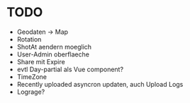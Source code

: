 # TODO

* Geodaten -> Map
* Rotation
* ShotAt aendern moeglich
* User-Admin oberflaeche
* Share mit Expire
* evtl Day-partial als Vue component?
* TimeZone
* Recently uploaded asyncron updaten, auch Upload Logs
* Lograge?
